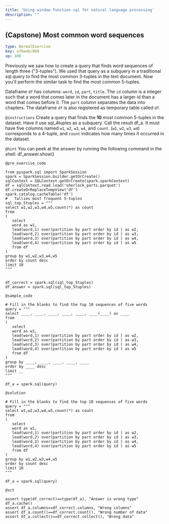 ```yaml
---
title: 'Using window function sql for natural language processing'
description: ""
---
```


## (Capstone) Most common word sequences

```yaml
type: NormalExercise
key: a70a4bc009
xp: 100
```

Previously we saw how to create a query that finds word sequences of length three ("3-tuples").
We used that query as a subquery in a traditional sql query 
to find the most common 3-tuples in the text document. 
Now you'll perform the similar task to find the most common 5-tuples. 

Dataframe `df` has columns: `word`, `id`, `part`, `title`. The `id` column is a integer such that a word that comes later in the document has a larger id than a word that comes before it. The `part` column separates the data into chapters. The dataframe `df` is also registered as temporary table called `df`.


`@instructions`
Create a query that finds the **10** most common 5-tuples in the dataset. 
Have it use sql_4tuples as a subquery. Call the result df_a. It must have five columns named `w1`, `w2`, `w3`, `w4`, and `count`. (`w1`, `w2`, `w3`, `w4`) corresponds to a 4-tuple, and `count` indicates how many times it occurred in the dataset.

`@hint`
You can peek at the answer by running the following command in the shell: df_answer.show()

`@pre_exercise_code`
```{python}
from pyspark.sql import SparkSession
spark = SparkSession.builder.getOrCreate()
sqlContext = SQLContext.getOrCreate(spark.sparkContext)
df = sqlContext.read.load('sherlock_parts.parquet')
df.createOrReplaceTempView('df')
spark.catalog.cacheTable('df')
#   Tallies most frequent 5-tuples
sql_top_5tuples = """
select w1,w2,w3,w4,w5,count(*) as count
from
(
   select
   word as w1,
   lead(word,1) over(partition by part order by id ) as w2,
   lead(word,2) over(partition by part order by id ) as w3,
   lead(word,3) over(partition by part order by id ) as w4,
   lead(word,4) over(partition by part order by id ) as w5
   from df
)
group by w1,w2,w3,w4,w5
order by count desc
limit 10
"""


df_correct = spark.sql(sql_top_5tuples)
df_answer = spark.sql(sql_top_5tuples)

```

`@sample_code`
```{python}
# Fill in the blanks to find the top 10 sequences of five words
query = """
select ____, ____, ____, ____, ____, ____(____) as ____
from
(
   select
   word as w1,
   lead(word,1) over(partition by part order by id ) as w2,
   lead(word,2) over(partition by part order by id ) as w3,
   lead(word,3) over(partition by part order by id ) as w4,
   lead(word,4) over(partition by part order by id ) as w5
   from df
)
group by ____, ____, ____, ____, ____
order by ____ desc
limit __
"""

df_a = spark.sql(query)
```

`@solution`
```{python}
# Fill in the blanks to find the top 10 sequences of five words
query = """
select w1,w2,w3,w4,w5,count(*) as count
from
(
   select
   word as w1,
   lead(word,1) over(partition by part order by id ) as w2,
   lead(word,2) over(partition by part order by id ) as w3,
   lead(word,3) over(partition by part order by id ) as w4,
   lead(word,4) over(partition by part order by id ) as w5
   from df
)
group by w1,w2,w3,w4,w5
order by count desc
limit 10
""" 

df_a = spark.sql(query)
```

`@sct`
```{python}
assert type(df_correct)==type(df_a), "Answer is wrong type"
df_a.cache()
assert df_a.columns==df_correct.columns, "Wrong columns"
assert df_a.count()==df_correct.count(), "Wrong number of data"
assert df_a.collect()==df_correct.collect(), "Wrong data"


```
